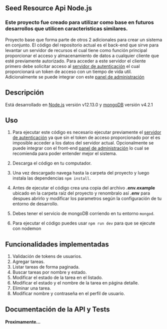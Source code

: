 ## Seed Resource Api Node.js

### Este proyecto fue creado para utilizar como base en futuros desarrollos que utilicen caracteristicas similares.

Proyecto base que forma parte de otros 2 adicionales para crear un sistema en conjunto. El código del repositorio actual es el back-end que sirve para levantar un servidor de recursos el cual tiene como función principal proporcionar el acceso y almacenamiento de datos a cualquier cliente que esté previamente autorizado. Para acceder a este servidor el cliente primero debe solicitar acceso al [servidor de autenticación](https://github.com/devnido/seed-auth-api-nodejs) el cual proporcionará un token de acceso con un tiempo de vida util. Adicionalmente se puede integrar con este [panel de administración](https://github.com/devnido/seed-admin-panel-angular)

## Descripción

Está desarrollado en [Node.js](https://nodejs.org/es/) versión v12.13.0 y [mongoDB](https://www.mongodb.com/es) versión v4.2.1

## Uso 

1. Para ejecutar este código es necesario ejecutar previamente el [servidor de autenticación](https://github.com/devnido/seed-auth-api-nodejs)  ya que sin el token de acceso proporcionado por el es imposible acceder a los datos del servidor actual. Opcionalmente se puede integrar con el front-end  [panel de administración](https://github.com/devnido/seed-admin-panel-angular) lo cual se recomienda para poder entender mejor el sistema.

2. Descarga el código en tu computador.

3. Una vez descargado navega hasta la carpeta del proyecto  y luego instala las dependencias `npm install`.

4. Antes de ejecutar el código crea una copia del archivo **.env.example** ubicado en la carpeta raíz del proyecto y renombralo así **.env** para despues abrirlo y modificar los parametros según la configuración de tu entorno de desarrollo.

5. Debes tener el servicio de mongoDB corriendo en tu entorno `mongod`.

6. Para ejecutar el código puedes usar `npm run dev` para que se ejecute con nodemon

## Funcionalidades implementadas 

1. Validación de tokens de usuarios.
2. Agregar tareas.
3. Listar tareas de forma paginada.
4. Buscar tareas por nombre y estado.
5. Modificar el estado de la tarea en el listado.
6. Modificar el estado y el nombre de la tarea en página detalle.
7. Eliminar una tarea.
8. Modificar nombre y contraseña en el perfil de usuario.

## Documentación de la API y Tests

#### Proximamente...